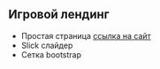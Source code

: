 ## Игровой лендинг
- Простая страница [ссылка на сайт](https://ownagge.github.io/Games_project/)
- Slick слайдер
- Сетка bootstrap
